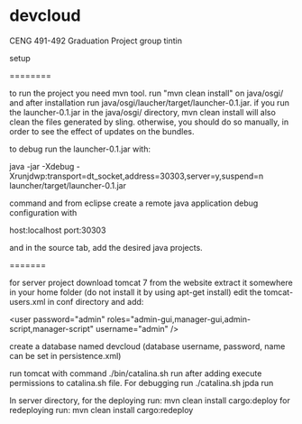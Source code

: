 devcloud
========

CENG 491-492 Graduation Project
group tintin

setup

========

to run the project you need mvn tool.
run "mvn clean install" on java/osgi/ and after installation run java/osgi/laucher/target/launcher-0.1.jar.
if you run the launcher-0.1.jar in the java/osgi/ directory, mvn clean install will also clean the files generated by sling.
otherwise, you should do so manually, in order to see the effect of updates on the bundles.

to debug run the launcher-0.1.jar with:

java -jar -Xdebug -Xrunjdwp:transport=dt_socket,address=30303,server=y,suspend=n launcher/target/launcher-0.1.jar

command and from eclipse create a remote java application debug configuration with

host:localhost
port:30303

and in the source tab, add the desired java projects.

=======

for server project download tomcat 7 from the website
extract it somewhere in your home folder (do not install it by using apt-get install)
edit the tomcat-users.xml in conf directory and add:

&lt;user password="admin" roles="admin-gui,manager-gui,admin-script,manager-script" username="admin" /&gt;

create a database named devcloud (database username, password, name can be set in persistence.xml)

run tomcat with command ./bin/catalina.sh run after adding execute permissions to catalina.sh file. 
For debugging run ./catalina.sh jpda run

In server directory, for the deploying run: mvn clean install cargo:deploy
for redeploying run: mvn clean install cargo:redeploy
